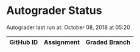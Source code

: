 # Autograder Status
Autograder last run at: October 08, 2018 at 05:20

| GitHub ID | Assignment | Graded Branch |
|-----------|------------|---------------|
